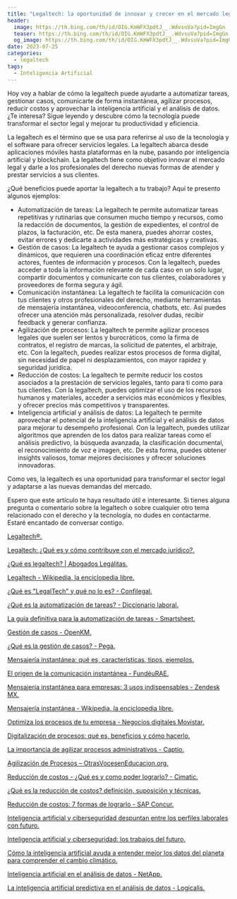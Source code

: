 ```yaml
---
title: "Legaltech: la oportunidad de innovar y crecer en el mercado legal"
header:
  image: https://th.bing.com/th/id/OIG.KmWFX3pdtJ__.WdvsuVa?pid=ImgGn
  teaser: https://th.bing.com/th/id/OIG.KmWFX3pdtJ__.WdvsuVa?pid=ImgGn
  og_image: https://th.bing.com/th/id/OIG.KmWFX3pdtJ__.WdvsuVa?pid=ImgGn
date: 2023-07-25
categories:
  - legaltech
tags:
  - Inteligencia Artificial
---
```


Hoy voy a hablar de cómo la legaltech puede ayudarte a automatizar tareas, gestionar casos, comunicarte de forma instantánea, agilizar procesos, reducir costos y aprovechar la inteligencia artificial y el análisis de datos. ¿Te interesa? Sigue leyendo y descubre cómo la tecnología puede transformar el sector legal y mejorar tu productividad y eficiencia.

La legaltech es el término que se usa para referirse al uso de la tecnología y el software para ofrecer servicios legales. La legaltech abarca desde aplicaciones móviles hasta plataformas en la nube, pasando por inteligencia artificial y blockchain. La legaltech tiene como objetivo innovar el mercado legal y darle a los profesionales del derecho nuevas formas de atender y prestar servicios a sus clientes.

¿Qué beneficios puede aportar la legaltech a tu trabajo? Aquí te presento algunos ejemplos:

- Automatización de tareas: La legaltech te permite automatizar tareas repetitivas y rutinarias que consumen mucho tiempo y recursos, como la redacción de documentos, la gestión de expedientes, el control de plazos, la facturación, etc. De esta manera, puedes ahorrar costes, evitar errores y dedicarte a actividades más estratégicas y creativas.
- Gestión de casos: La legaltech te ayuda a gestionar casos complejos y dinámicos, que requieren una coordinación eficaz entre diferentes actores, fuentes de información y procesos. Con la legaltech, puedes acceder a toda la información relevante de cada caso en un solo lugar, compartir documentos y comunicarte con tus clientes, colaboradores y proveedores de forma segura y ágil.
- Comunicación instantánea: La legaltech te facilita la comunicación con tus clientes y otros profesionales del derecho, mediante herramientas de mensajería instantánea, videoconferencia, chatbots, etc. Así puedes ofrecer una atención más personalizada, resolver dudas, recibir feedback y generar confianza.
- Agilización de procesos: La legaltech te permite agilizar procesos legales que suelen ser lentos y burocráticos, como la firma de contratos, el registro de marcas, la solicitud de patentes, el arbitraje, etc. Con la legaltech, puedes realizar estos procesos de forma digital, sin necesidad de papel ni desplazamientos, con mayor rapidez y seguridad jurídica.
- Reducción de costos: La legaltech te permite reducir los costos asociados a la prestación de servicios legales, tanto para ti como para tus clientes. Con la legaltech, puedes optimizar el uso de los recursos humanos y materiales, acceder a servicios más económicos y flexibles, y ofrecer precios más competitivos y transparentes.
- Inteligencia artificial y análisis de datos: La legaltech te permite aprovechar el potencial de la inteligencia artificial y el análisis de datos para mejorar tu desempeño profesional. Con la legaltech, puedes utilizar algoritmos que aprenden de los datos para realizar tareas como el análisis predictivo, la búsqueda avanzada, la clasificación documental, el reconocimiento de voz e imagen, etc. De esta forma, puedes obtener insights valiosos, tomar mejores decisiones y ofrecer soluciones innovadoras.

Como ves, la legaltech es una oportunidad para transformar el sector legal y adaptarse a las nuevas demandas del mercado.

Espero que este artículo te haya resultado útil e interesante. Si tienes alguna pregunta o comentario sobre la legaltech o sobre cualquier otro tema relacionado con el derecho y la tecnología, no dudes en contactarme. Estaré encantado de conversar contigo.


[Legaltech®. ](https://legaltech.mx/)

[Legaltech: ¿Qué es y cómo contribuye con el mercado jurídico?. ](https://www.thomsonreutersmexico.com/es-mx/soluciones-legales/blog-legal/legaltech-que-es-y-como-contribuye-con-el-mercado-juridico)

[¿Qué es legaltech? | Abogados Legálitas. ](https://www.legalitas.com/actualidad/que-es-legaltech)

[Legaltech - Wikipedia, la enciclopedia libre. ](https://es.wikipedia.org/wiki/Legaltech)

[¿Qué es "LegalTech" y qué no lo es? - Confilegal. ](https://confilegal.com/20200910-que-es-legaltech-y-que-no-lo-es/)

[¿Qué es la automatización de tareas? - Diccionario laboral. ](https://www.sesametime.com/assets/diccionario/automatizacion-de-tareas/)

[La guía definitiva para la automatización de tareas - Smartsheet. ](https://es.smartsheet.com/task-automation)

[Gestión de casos - OpenKM. ](https://www.openkm.com/es/blog/gestion-de-casos.html)

[¿Qué es la gestión de casos? - Pega. ](https://www.pega.com/es/case-management)

[Mensajería instantánea: qué es, características, tipos, ejemplos. ](https://www.lifeder.com/mensajeria-instantanea/)

[El origen de la comunicación instantánea - FundéuRAE. ](https://www.fundeu.es/escribireninternet/el-origen-de-la-comunicacion-instantanea/)

[Mensajería instantánea para empresas: 3 usos indispensables - Zendesk MX. ](https://www.zendesk.com.mx/blog/sistema-mensajeria-instantanea/)

[Mensajería instantánea - Wikipedia, la enciclopedia libre. ](https://es.wikipedia.org/wiki/Mensajer%C3%ADa_instant%C3%A1nea)

[Optimiza los procesos de tu empresa - Negocios digitales Movistar. ](https://negociosdigitalesmovistar.com/gestion/4-consejos-para-agilizar-los-procesos-de-tu-empresa/)

[Digitalización de procesos: qué es, beneficios y cómo hacerlo. ](https://es.totvs.com/blog/gestion-de-negocios/digitalizacion-de-procesos-que-es-beneficios-y-como-hacerlo/)

[La importancia de agilizar procesos administrativos - Captio. ](https://www.captio.net/blog/agilizar-procesos-administrativos-tecnologia)

[Agilización de Procesos – OtrasVocesenEducacion.org. ](https://otrasvoceseneducacion.org/archivos/tag/agilizacion-de-procesos)

[Reducción de costos - ¿Qué es y como poder lograrlo? - Cimatic. ](https://cimatic.com.mx/blog/reduccion-de-costos/)

[¿Qué es la reducción de costos? definición, suposición y técnicas. ](https://aprendomania.com/que-es-la-reduccion-de-costos-definicion-suposicion-y-tecnicas/)

[Reducción de costos: 7 formas de lograrlo - SAP Concur. ](https://www.concur.com.mx/blog/article/gestion-de-gastos-como-lograrlo-mx)

[Inteligencia artificial y ciberseguridad despuntan entre los perfiles laborales con futuro. ](https://www.forbes.com.mx/inteligencia-artificial-y-ciberseguridad-despuntan-entre-los-perfiles-laborales-con-futuro/)

[Inteligencia artificial y ciberseguridad: los trabajos del futuro. ](https://laverdadnoticias.com/tecnologia/Inteligencia-artificial-y-ciberseguridad-los-trabajos-del-futuro-20230723-0070.html)

[Cómo la inteligencia artificial ayuda a entender mejor los datos del planeta para comprender el cambio climático. ](https://elcomercio.pe/tecnologia/inteligencia-artificial/como-la-inteligencia-artificial-ayuda-a-entender-mejor-los-datos-del-planeta-para-comprender-el-cambio-climatico-mexico-espana-eeuu-noticia/)

[Inteligencia artificial en el análisis de datos - NetApp. ](https://www.netapp.com/es/artificial-intelligence/data-analytics/)

[La inteligencia artificial predictiva en el análisis de datos - Logicalis. ](https://blog.es.logicalis.com/analytics/la-inteligencia-artificial-predictiva-en-el-analisis-de-datos)
